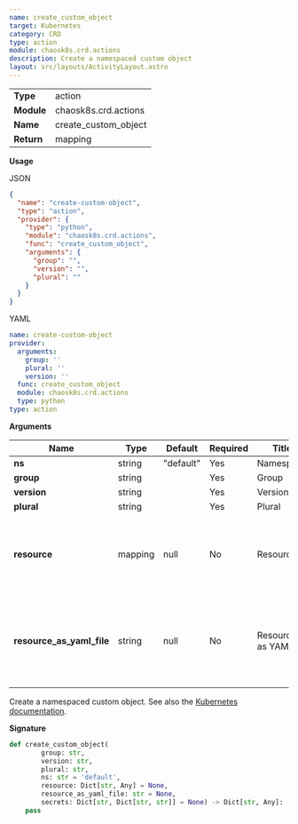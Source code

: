```yaml
---
name: create_custom_object
target: Kubernetes
category: CRD
type: action
module: chaosk8s.crd.actions
description: Create a namespaced custom object
layout: src/layouts/ActivityLayout.astro
---
```


|            |                          |
| ---------- | ------------------------ |
| **Type**   | action                   |
| **Module** | chaosk8s.crd.actions |
| **Name**   | create_custom_object  |
| **Return** | mapping                     |

**Usage**

JSON

```json
{
  "name": "create-custom-object",
  "type": "action",
  "provider": {
    "type": "python",
    "module": "chaosk8s.crd.actions",
    "func": "create_custom_object",
    "arguments": {
      "group": "",
      "version": "",
      "plural": ""
    }
  }
}
```

YAML

```yaml
name: create-custom-object
provider:
  arguments:
    group: ''
    plural: ''
    version: ''
  func: create_custom_object
  module: chaosk8s.crd.actions
  type: python
type: action
```

**Arguments**

| Name          | Type   | Default   | Required | Title         | Description                                 |
| ------------- | ------ | --------- | -------- | ------------- | ------------------------------------------- |
| **ns**                   | string | "default" | Yes      | Namespace            |                                                          |
| **group**        | string |  | Yes       | Group     |                                             |
| **version** | string |           | Yes      | Version |  |
| **plural** | string |           | Yes      | Plural |  |
| **resource** | mapping |  null         | No      | Resource | Definition of the custom object, or the the resource as file below |
| **resource_as_yaml_file** | string |  null         | No      | Resource as YAML | Definition of the custom object as a YAML file, or the the resource above |

Create a namespaced custom object. See also the
[Kubernetes documentation](https://kubernetes.io/docs/tasks/extend-kubernetes/custom-resources/custom-resource-definitions/).

**Signature**

```python
def create_custom_object(
        group: str,
        version: str,
        plural: str,
        ns: str = 'default',
        resource: Dict[str, Any] = None,
        resource_as_yaml_file: str = None,
        secrets: Dict[str, Dict[str, str]] = None) -> Dict[str, Any]:
    pass
```
